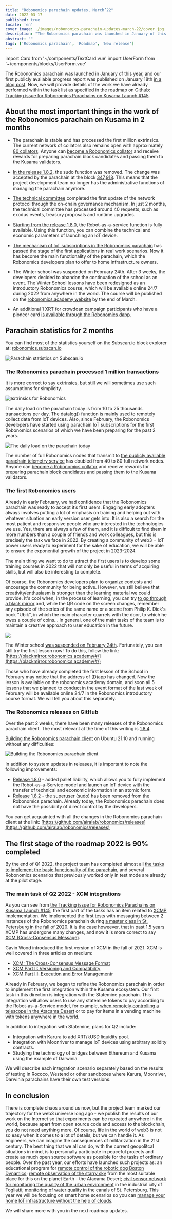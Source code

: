 ```yaml
---
title: "Robonomics parachain updates, March’22"
date: 2022-03-17
published: true
locale: 'en'
cover_image: ./images/robonomics-parachain-updates-march-22/cover.jpg
description: "The Robonomics parachain was launched in January of this year, and our first publicly available progress report was published on January 18th in a blog post. Now, we will provide details of the work we have already performed within the task list"
abstract: ""
tags: ['Robonomics parachain', 'Roadmap', 'New release']
---
```

import Card from '~/components/TextCard.vue'
import UserForm from '~/components/blocks/UserForm.vue'

The Robonomics parachain was launched in January of this year, and our first publicly available progress report was published on January 18th [in a blog post](https://robonomics.network/blog/parachain-on-kusama-first-week-report/). Now, we will provide details of the work we have already performed within the task list as specified in the roadmap on Github: [Tracking issue for Robonomics Parachains on Kusama Launch #145](https://github.com/airalab/robonomics/issues/145).

## About the most important things in the work of the Robonomics parachain on Kusama in 2 months

- The parachain is stable and has processed the first million extrinsics. The current network of collators also remains open with approximately [80 collators](https://telemetry.parachain.robonomics.network/#list/Robonomics). Anyone can [become a Robonomics collator](https://wiki.robonomics.network/docs/en/how-to-launch-the-robonomics-collator/) and receive rewards for preparing parachain block candidates and passing them to the Kusama validators.

- [In the release 1.8.2](https://github.com/airalab/robonomics/releases/tag/v1.8.2), the sudo function was removed. The change was accepted by the parachain at the block [347,918](https://robonomics.subscan.io/block/347918). This means that the project development team no longer has the administrative functions of managing the parachain anymore.

- [The technical committee](https://polkadot.js.org/apps/#/techcomm) completed the first update of the network protocol through the on-chain governance mechanism. In just 2 months, the technical committee has processed around 40 requests, such as exodus events, treasury proposals and runtime upgrades.

- [Starting from the release 1.8.0](https://github.com/airalab/robonomics/releases/tag/v1.8.0), the Robot-as-a-service function is fully available. Using this function, you can combine the technical and economic parameters of launching an IoT device.

- [The mechanism of IoT subscriptions in the Robonomics parachain](https://wiki.robonomics.network/docs/en/get-subscription/) has passed the stage of the first applications in real work scenarios. Now it has become the main functionality of the parachain, which the Robonomics developers plan to offer to home infrastructure owners.

- The Winter school was suspended on February 24th. After 3 weeks, the developers decided to abandon the continuation of the school as an event. The Winter School lessons have been redesigned as an introductory Robonomics course, which will be available online 24/7 during 2022 from anywhere in the world. The course will be published on the [robonomics.academy website](https://robonomics.academy/) by the end of March.

- An additional 1 XRT for crowdoan campaign participants who have a pioneer card [is available through the Robonomics dapp](https://robonomics.app/#/bonus-for-pioneer).

## Parachain statistics for 2 months

You can find most of the statistics yourself on the Subscan.io block explorer at: [robonomics.subscan.io](https://robonomics.subscan.io)

![Parachain statistics on Subscan.io](./images/robonomics-parachain-updates-march-22/robonomics-parachain-subscan.jpg)

### The Robonomics parachain processed 1 million transactions

It is more correct to say [extrinsics](https://wiki.polkadot.network/docs/build-protocol-info#extrinsics), but still we will sometimes use such assumptions for simplicity.

![extrinsics for Robonomics](./images/robonomics-parachain-updates-march-22/montly-extrinsics.png)

The daily load on the parachain today is from 10 to 25 thousands transactions per day. The datalog() function is mainly used to remotely collect data from IoT devices. Also, since February, the Robonomics developers have started using parachain IoT subscriptions for the first Robonomics scenarios of which we have been preparing for the past 2 years.

![The daily load on the parachain today](./images/robonomics-parachain-updates-march-22/robonomics-parachain-transactions.jpg)

The number of full Robonomics nodes that transmit to [the publicly available parachain telemetry service](https://telemetry.parachain.robonomics.network/#list/Robonomics) has doubled from 40 to 80 full network nodes. Anyone can [become a Robonomics collator](https://wiki.robonomics.network/docs/en/how-to-launch-the-robonomics-collator/) and receive rewards for preparing parachain block candidates and passing them to the Kusama validators.

### The first Robonomics users

Already in early February, we had confidence that the Robonomics parachain was ready to accept it’s first users. Engaging early adopters always involves putting a lot of emphasis on training and helping out with whatever situation an early version user gets into. It is also a search for the most patient and responsive people who are interested in the technologies we use. Yes, there are always a few of them, and it is difficult to find them in more numbers than a couple of friends and work colleagues, but this is precisely the task we face in 2022. By creating a community of web3 + IoT power users ready to experiment for the sake of education, we will be able to ensure the exponential growth of the project in 2023-2024.

The main thing we want to do to attract the first users is to develop some training courses in 2022 that will not only be useful in terms of acquiring skills, but will also be interesting to complete.

Of course, the Robonomics developers plan to organize contests and encourage the community for being active. However, we still believe that creativity/enthusiasm is stronger than the learning material we could provide. It's cool when, in the process of learning, you can try [to go through a black mirror](https://blackmirror.robonomics.academy/#/) and, while the QR code on the screen changes, remember any episode of the series of the same name or a scene from Philip K. Dick's book "Ubik", in which the main character quarrels with the door, to which he owes a couple of coins... In general, one of the main tasks of the team is to maintain a creative approach to user education in the future.

![](./images/robonomics-parachain-updates-march-22/blackmirror-lesson.jpg)

The Winter school [was suspended on February 24th](https://twitter.com/EnsRationis/status/1496885398404059136). Fortunately, you can still try the first lesson now! To do this, follow the link: [https://blackmirror.robonomics.academy/#/](https://blackmirror.robonomics.academy/#/)

Those who have already completed the first lesson of the School in February may notice that the address of (D)app has changed. Now the lesson is available on the robonomics.academy domain, and soon all 5 lessons that we planned to conduct in the event format of the last week of February will be available online 24/7 in the Robonomics introductory course format. We will tell you about this separately.

### The Robonomics releases on GitHub

Over the past 2 weeks, there have been many releases of the Robonomics parachain client. The most relevant at the time of this writing is [1.8.4](https://github.com/airalab/robonomics/releases).

[Building the Robonomics parachain client](https://wiki.robonomics.network/docs/en/how-to-build-collator-node/) on Ubuntu 21.10 and running without any difficulties:

![Building the Robonomics parachain client](./images/robonomics-parachain-updates-march-22/building-client-for-robonomics-parachain.jpg)

In addition to system updates in releases, it is important to note the following improvements:

- [Release 1.8.0](https://github.com/airalab/robonomics/releases/tag/v1.8.0) - added pallet liability, which allows you to fully implement the Robot-as-a-Service model and launch an IoT device with the transfer of technical and economic information in an atomic form.
- [Release 1.8.2](https://github.com/airalab/robonomics/releases/tag/v1.8.2) - the superuser (sudo) has been removed from the Robonomics parachain. Already today, the Robonomics parachain does not have the possibility of direct control by the developers.

You can get acquainted with all the changes in the Robonomics parachain client at the link: [https://github.com/airalab/robonomics/releases](https://github.com/airalab/robonomics/releases)

## The first stage of the roadmap 2022 is 90% completed

By the end of Q1 2022, the project team has completed almost all [the tasks to implement the basic functionality of the parachain](https://github.com/airalab/robonomics/issues/145), and several Robonomics scenarios that previously worked only in test mode are already at the pilot stage.

### The main task of Q2 2022 - XCM integrations

As you can see from [the Tracking issue for Robonomics Parachains on Kusama Launch #145](https://github.com/airalab/robonomics/issues/145), the first part of the tasks has an item related to [XCMP](https://research.web3.foundation/en/latest/polkadot/XCMP/index.html) implementation. We implemented the first tests with messaging between 2 instances of the Robonomics parachain during [a master class in St. Petersburg in the fall of 2020](https://youtu.be/zCH7RuIHEMg). It is the case howeever, that in past 1.5 years XCMP has undergone many changes, and now it is more correct to say [XCM (Cross-Consensus Message)](https://wiki.polkadot.network/docs/learn-crosschain).

Gavin Wood introduced the first version of XCM in the fall of 2021. XCM is well covered in three articles on medium:

- [XCM: The Cross-Consensus Message Format](https://medium.com/polkadot-network/xcm-the-cross-consensus-message-format-3b77b1373392)
- [XCM Part II: Versioning and Compatibility](https://medium.com/polkadot-network/xcm-part-ii-versioning-and-compatibility-b313fc257b83)
- [XCM Part III: Execution and Error Management](https://medium.com/polkadot-network/xcm-part-iii-execution-and-error-management-ceb8155dd166)r

Already in February, we began to refine the Robonomics parachain in order to implement the first integration within the Kusama ecosystem. Our first task in this direction is integration with the Statemine parachain. This integration will allow users to use any statemine tokens to pay according to the Robot-as-a-Service model, for example, [when remotely controlling a telescope in the Atacama Desert](http://telescope.merklebot.com/) or to pay for items in a vending machine with tokens anywhere in the world.

In addition to integration with Statemine, plans for Q2 include:

- Integration with Karura to add XRT/kUSD liquidity pool.
- Integration with Moonriver to manage IoT devices using arbitrary solidity contracts.
- Studying the technology of bridges between Ethereum and Kusama using the example of Darwinia.

We will describe each integration scenario separately based on the results of testing in Rococo, Westend or other sandboxes where Karura, Moonriver, Darwinia parachains have their own test versions.

## In conclusion

There is complete chaos around us now, but the project team marked our trajectory for the web3 universe long ago - we publish the results of our work on the Internet so that experiments can be repeated anywhere in the world, because apart from open source code and access to the blockchain, you do not need anything more. Of course, life in the world of web3 is not so easy when it comes to a lot of details, but we can handle it. As engineers, we can imagine the consequences of militarization in the 21st century. The best thing that we all can do, with the current geopolitcal situations in mind, is to personally participate in peaceful projects and create as much open source software as possible for the tasks of ordinary people. Over the past year, our efforts have launched such projects as: an educational program for [remote control of the robotic dog Boston Dynamics](https://spot-sdk.education/); [remote observation of the starry sky](https://www.youtube.com/watch?v=Up8hESnXnaY) from the most suitable place for this on the planet Earth - the Atacama Desert; [civil sensor network for monitoring the quality of the urban environment](https://airalab.org/en/air-monitoring) in the industrial city of Togliatti; [monitoring of water quality](https://www.youtube.com/watch?v=4iCkdF2UJmo) in the canals of St. Petersburg. This year we will be focusing on smart home scenarios so you can [manage your home IoT infrastructure without the help of clouds](https://wiki.robonomics.network/docs/en/home-assistant-begin/).

We will share more with you in the next roadmap updates.